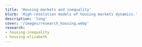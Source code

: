 ```yaml
---
title: 'Housing markets and inequality'
blurb: 'High-resolution models of housing markets dynamics.'
description: 'long'
cover: '/images/research_housing.webp'
research:
- housing-inequality
- housing-elizabeth
---
```

